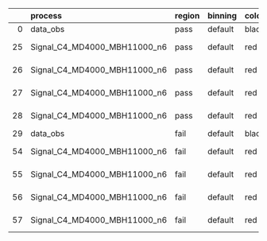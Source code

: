 |    | process                      | region   | binning   | color   | process_type   |   scale | variation   | source_filename                                                       | source_histname    | alias                        | title     |   combine_idx |     lnN |   shapes | syst_type   | direction   | variation_alias   |
|---:|:-----------------------------|:---------|:----------|:--------|:---------------|--------:|:------------|:----------------------------------------------------------------------|:-------------------|:-----------------------------|:----------|--------------:|--------:|---------:|:------------|:------------|:------------------|
|  0 | data_obs                     | pass     | default   | black   | DATA           |       1 | nominal     | ./histograms_for_2DAlphabet_v18//BH_Data.root                         | hpass              | Data                         | Data      |           nan | nan     |      nan | nan         | nan         | nan               |
| 25 | Signal_C4_MD4000_MBH11000_n6 | pass     | default   | red     | SIGNAL         |       1 | lumi        | ./histograms_for_2DAlphabet_v18//BH_Signal_C4_MD4000_MBH11000_n6.root | hpass              | Signal_C4_MD4000_MBH11000_n6 | BH signal |           nan |   1.016 |      nan | lnN         | nan         | nan               |
| 26 | Signal_C4_MD4000_MBH11000_n6 | pass     | default   | red     | SIGNAL         |       1 | SVM         | ./histograms_for_2DAlphabet_v18//BH_Signal_C4_MD4000_MBH11000_n6.root | hpass_SVMsyst_up   | Signal_C4_MD4000_MBH11000_n6 | BH signal |           nan | nan     |        1 | shapes      | Up          | SVMsyst           |
| 27 | Signal_C4_MD4000_MBH11000_n6 | pass     | default   | red     | SIGNAL         |       1 | SVM         | ./histograms_for_2DAlphabet_v18//BH_Signal_C4_MD4000_MBH11000_n6.root | hpass_SVMsyst_down | Signal_C4_MD4000_MBH11000_n6 | BH signal |           nan | nan     |        1 | shapes      | Down        | SVMsyst           |
| 28 | Signal_C4_MD4000_MBH11000_n6 | pass     | default   | red     | SIGNAL         |       1 | nominal     | ./histograms_for_2DAlphabet_v18//BH_Signal_C4_MD4000_MBH11000_n6.root | hpass              | Signal_C4_MD4000_MBH11000_n6 | BH signal |           nan | nan     |      nan | nan         | nan         | nan               |
| 29 | data_obs                     | fail     | default   | black   | DATA           |       1 | nominal     | ./histograms_for_2DAlphabet_v18//BH_Data.root                         | hfail              | Data                         | Data      |           nan | nan     |      nan | nan         | nan         | nan               |
| 54 | Signal_C4_MD4000_MBH11000_n6 | fail     | default   | red     | SIGNAL         |       1 | lumi        | ./histograms_for_2DAlphabet_v18//BH_Signal_C4_MD4000_MBH11000_n6.root | hfail              | Signal_C4_MD4000_MBH11000_n6 | BH signal |           nan |   1.016 |      nan | lnN         | nan         | nan               |
| 55 | Signal_C4_MD4000_MBH11000_n6 | fail     | default   | red     | SIGNAL         |       1 | SVM         | ./histograms_for_2DAlphabet_v18//BH_Signal_C4_MD4000_MBH11000_n6.root | hfail_SVMsyst_up   | Signal_C4_MD4000_MBH11000_n6 | BH signal |           nan | nan     |        1 | shapes      | Up          | SVMsyst           |
| 56 | Signal_C4_MD4000_MBH11000_n6 | fail     | default   | red     | SIGNAL         |       1 | SVM         | ./histograms_for_2DAlphabet_v18//BH_Signal_C4_MD4000_MBH11000_n6.root | hfail_SVMsyst_down | Signal_C4_MD4000_MBH11000_n6 | BH signal |           nan | nan     |        1 | shapes      | Down        | SVMsyst           |
| 57 | Signal_C4_MD4000_MBH11000_n6 | fail     | default   | red     | SIGNAL         |       1 | nominal     | ./histograms_for_2DAlphabet_v18//BH_Signal_C4_MD4000_MBH11000_n6.root | hfail              | Signal_C4_MD4000_MBH11000_n6 | BH signal |           nan | nan     |      nan | nan         | nan         | nan               |
